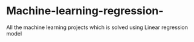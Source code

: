 # Machine-learning-regression-
All the machine learning projects which is solved using Linear regression model
